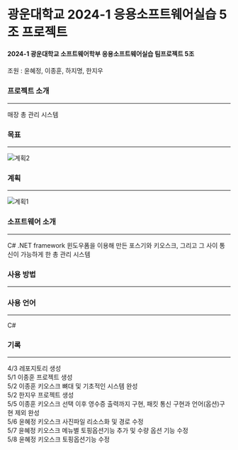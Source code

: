 # 광운대학교 2024-1 응용소프트웨어실습 5조 프로젝트
#### 2024-1 광운대학교 소프트웨어학부 응용소프트웨어실습 팀프로젝트 5조
조원 : 윤혜정, 이종훈, 하지명, 한지우

### 프로젝트 소개
-----
매장 총 관리 시스템

### 목표
-----
![계획2](https://github.com/game-addicted-man/2024KWUASP/assets/107955161/c2f32758-2b51-4fc6-8eb6-607a189e821e)


### 계획
-----
![계획1](https://github.com/game-addicted-man/2024KWUASP/assets/107955161/e91e6aeb-8486-460e-bfca-bec0070cc8e6)


### 소프트웨어 소개
-----
C# .NET framework 윈도우폼을 이용해 만든 포스기와 키오스크, 그리고 그 사이 통신이 가능하게 한 총 관리 시스템

### 사용 방법
-----

### 사용 언어
-----
C#

### 기록
-----
4/3 레포지토리 생성  
5/1 이종훈 프로젝트 생성  
5/2 이종훈 키오스크 뼈대 및 기초적인 시스템 완성  
5/2 한지우 프로젝트 생성  
5/5 이종훈 키오스크 선택 이후 영수증 출력까지 구현, 패킷 통신 구현과 언어(옵션)구현 제외 완성  
5/6 윤혜정 키오스크 사진파일 리소스화 및 경로 수정  
5/7 윤혜정 키오스크 메뉴별 토핑옵션기능 추가 및 수량 옵션 기능 수정  
5/8 윤혜정 키오스크 토핑옵션기능 수정  
